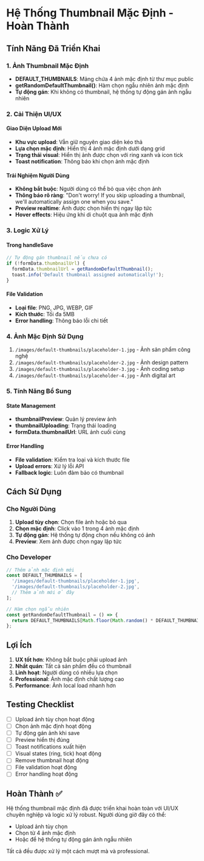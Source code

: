 # Hệ Thống Thumbnail Mặc Định - Hoàn Thành

## Tính Năng Đã Triển Khai

### 1. Ảnh Thumbnail Mặc Định
- **DEFAULT_THUMBNAILS**: Mảng chứa 4 ảnh mặc định từ thư mục public
- **getRandomDefaultThumbnail()**: Hàm chọn ngẫu nhiên ảnh mặc định
- **Tự động gán**: Khi không có thumbnail, hệ thống tự động gán ảnh ngẫu nhiên

### 2. Cải Thiện UI/UX

#### Giao Diện Upload Mới
- **Khu vực upload**: Vẫn giữ nguyên giao diện kéo thả
- **Lựa chọn mặc định**: Hiển thị 4 ảnh mặc định dưới dạng grid
- **Trạng thái visual**: Hiển thị ảnh được chọn với ring xanh và icon tick
- **Toast notification**: Thông báo khi chọn ảnh mặc định

#### Trải Nghiệm Người Dùng
- **Không bắt buộc**: Người dùng có thể bỏ qua việc chọn ảnh
- **Thông báo rõ ràng**: "Don't worry! If you skip uploading a thumbnail, we'll automatically assign one when you save."
- **Preview realtime**: Ảnh được chọn hiển thị ngay lập tức
- **Hover effects**: Hiệu ứng khi di chuột qua ảnh mặc định

### 3. Logic Xử Lý

#### Trong handleSave
```typescript
// Tự động gán thumbnail nếu chưa có
if (!formData.thumbnailUrl) {
  formData.thumbnailUrl = getRandomDefaultThumbnail();
  toast.info('Default thumbnail assigned automatically!');
}
```

#### File Validation
- **Loại file**: PNG, JPG, WEBP, GIF
- **Kích thước**: Tối đa 5MB
- **Error handling**: Thông báo lỗi chi tiết

### 4. Ảnh Mặc Định Sử Dụng

1. `/images/default-thumbnails/placeholder-1.jpg` - Ảnh sản phẩm công nghệ
2. `/images/default-thumbnails/placeholder-2.jpg` - Ảnh design pattern
3. `/images/default-thumbnails/placeholder-3.jpg` - Ảnh coding setup
4. `/images/default-thumbnails/placeholder-4.jpg` - Ảnh digital art

### 5. Tính Năng Bổ Sung

#### State Management
- **thumbnailPreview**: Quản lý preview ảnh
- **thumbnailUploading**: Trạng thái loading
- **formData.thumbnailUrl**: URL ảnh cuối cùng

#### Error Handling
- **File validation**: Kiểm tra loại và kích thước file
- **Upload errors**: Xử lý lỗi API
- **Fallback logic**: Luôn đảm bảo có thumbnail

## Cách Sử Dụng

### Cho Người Dùng
1. **Upload tùy chọn**: Chọn file ảnh hoặc bỏ qua
2. **Chọn mặc định**: Click vào 1 trong 4 ảnh mặc định
3. **Tự động gán**: Hệ thống tự động chọn nếu không có ảnh
4. **Preview**: Xem ảnh được chọn ngay lập tức

### Cho Developer
```typescript
// Thêm ảnh mặc định mới
const DEFAULT_THUMBNAILS = [
  '/images/default-thumbnails/placeholder-1.jpg',
  '/images/default-thumbnails/placeholder-2.jpg',
  // Thêm ảnh mới ở đây
];

// Hàm chọn ngẫu nhiên
const getRandomDefaultThumbnail = () => {
  return DEFAULT_THUMBNAILS[Math.floor(Math.random() * DEFAULT_THUMBNAILS.length)];
};
```

## Lợi Ích

1. **UX tốt hơn**: Không bắt buộc phải upload ảnh
2. **Nhất quán**: Tất cả sản phẩm đều có thumbnail
3. **Linh hoạt**: Người dùng có nhiều lựa chọn
4. **Professional**: Ảnh mặc định chất lượng cao
5. **Performance**: Ảnh local load nhanh hơn

## Testing Checklist

- [ ] Upload ảnh tùy chọn hoạt động
- [ ] Chọn ảnh mặc định hoạt động
- [ ] Tự động gán ảnh khi save
- [ ] Preview hiển thị đúng
- [ ] Toast notifications xuất hiện
- [ ] Visual states (ring, tick) hoạt động
- [ ] Remove thumbnail hoạt động
- [ ] File validation hoạt động
- [ ] Error handling hoạt động

## Hoàn Thành ✅

Hệ thống thumbnail mặc định đã được triển khai hoàn toàn với UI/UX chuyên nghiệp và logic xử lý robust. Người dùng giờ đây có thể:
- Upload ảnh tùy chọn
- Chọn từ 4 ảnh mặc định
- Hoặc để hệ thống tự động gán ảnh ngẫu nhiên

Tất cả đều được xử lý một cách mượt mà và professional.

